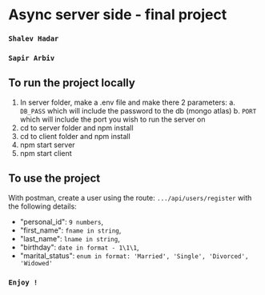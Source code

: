 # Async server side - final project

### `Shalev Hadar`
### `Sapir Arbiv`

## To run the project locally

1. In server folder, make a .env file and make there 2 parameters:
  a. `DB_PASS` which will include the password to the db (mongo atlas)
  b. `PORT` which will include the port you wish to run the server on
2. cd to server folder and npm install
3. cd to client folder and npm install
4. npm start server
5. npm start client

## To use the project

With postman, create a user using the route: `.../api/users/register`
with the following details:

- "personal_id": `9 numbers`,
- "first_name": `fname in string`,
- "last_name": `lname in string`,
- "birthday": `date in format - 1\1\1`,
- "marital_status": `enum in format: 'Married', 'Single', 'Divorced', 'Widowed'`

### `Enjoy !`